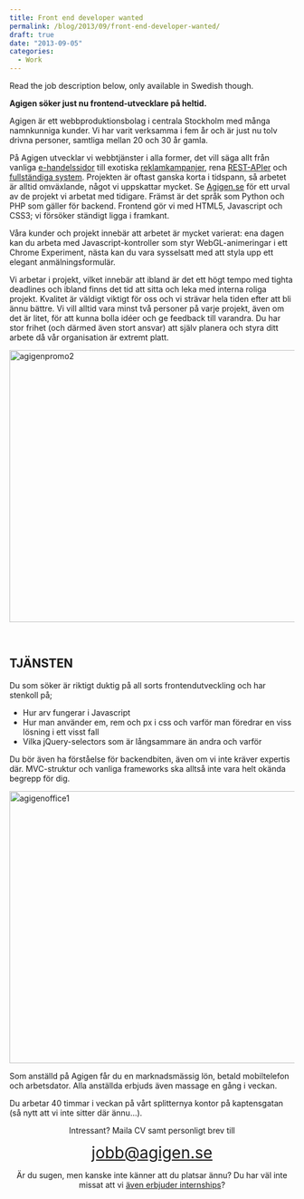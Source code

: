 ```yaml
---
title: Front end developer wanted
permalink: /blog/2013/09/front-end-developer-wanted/
draft: true
date: "2013-09-05"
categories:
  - Work
---
```

Read the job description below, only available in Swedish though.

<!--more-->

**Agigen söker just nu frontend-utvecklare på heltid.**

Agigen är ett webbproduktionsbolag i centrala Stockholm med många namnkunniga kunder. Vi har varit verksamma i fem år och är just nu tolv drivna personer, samtliga mellan 20 och 30 år gamla.

På Agigen utvecklar vi webbtjänster i alla former, det vill säga allt från vanliga <a href="http://picard.se" target="_blank">e-handelssidor</a> till exotiska <a href="http://agigen.se/case/wheres-the-party/" target="_blank">reklamkampanjer</a>, rena <a href="http://agigen.se/case/mini-getaway/" target="_blank">REST-APIer</a> och <a href="http://billogram.com" target="_blank">fullständiga system</a>. Projekten är oftast ganska korta i tidspann, så arbetet är alltid omväxlande, något vi uppskattar mycket. Se <a href="http://agigen.se/" target="_blank">Agigen.se</a> för ett urval av de projekt vi arbetat med tidigare. Främst är det språk som Python och PHP som gäller för backend. Frontend gör vi med HTML5, Javascript och CSS3; vi försöker ständigt ligga i framkant.

Våra kunder och projekt innebär att arbetet är mycket varierat: ena dagen kan du arbeta med Javascript-kontroller som styr WebGL-animeringar i ett Chrome Experiment, nästa kan du vara sysselsatt med att styla upp ett elegant anmälningsformulär.

Vi arbetar i projekt, vilket innebär att ibland är det ett högt tempo med tighta deadlines och ibland finns det tid att sitta och leka med interna roliga projekt. Kvalitet är väldigt viktigt för oss och vi strävar hela tiden efter att bli ännu bättre. Vi vill alltid vara minst två personer på varje projekt, även om det är litet, för att kunna bolla idéer och ge feedback till varandra. Du har stor frihet (och därmed även stort ansvar) att själv planera och styra ditt arbete då vår organisation är extremt platt.

<img class="alignnone size-full wp-image-231" alt="agigenpromo2" src="http://blog.agigen.se/wp-content/uploads/2013/09/agigenpromo2.png" width="960" height="480" />

&nbsp;

## **TJÄNSTEN**

Du som söker är riktigt duktig på all sorts frontendutveckling och har stenkoll på;

*   Hur arv fungerar i Javascript
*   Hur man använder em, rem och px i css och varför man föredrar en viss lösning i ett visst fall
*   Vilka jQuery-selectors som är långsammare än andra och varför

Du bör även ha förståelse för backendbiten, även om vi inte kräver expertis där. MVC-struktur och vanliga frameworks ska alltså inte vara helt okända begrepp för dig.

<img class="alignnone size-full wp-image-228" style="line-height: 1.5;" alt="agigenoffice1" src="http://blog.agigen.se/wp-content/uploads/2013/09/agigenoffice1.png" width="960" height="480" />

Som anställd på Agigen får du en marknadsmässig lön, betald mobiltelefon och arbetsdator. Alla anställda erbjuds även massage en gång i veckan.

Du arbetar 40 timmar i veckan på vårt splitternya kontor på kaptensgatan (så nytt att vi inte sitter där ännu&#8230;).

<p style="text-align: center;">
  Intressant? Maila CV samt personligt brev till
</p>

<p style="text-align: center;">
  <a style="font-size: 28px;" href="mailto:jobb@agigen.se">jobb@agigen.se</a>
</p>

<p style="text-align: center;">
  Är du sugen, men kanske inte känner att du platsar ännu? Du har väl inte missat att vi <a href="http://blog.agigen.se/?p=226">även erbjuder internships</a>?
</p>
